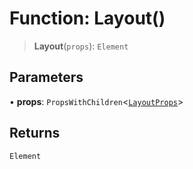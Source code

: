 # Function: Layout()

> **Layout**(`props`): `Element`

## Parameters

• **props**: `PropsWithChildren`\<[`LayoutProps`](../interfaces/LayoutProps.md)\>

## Returns

`Element`
